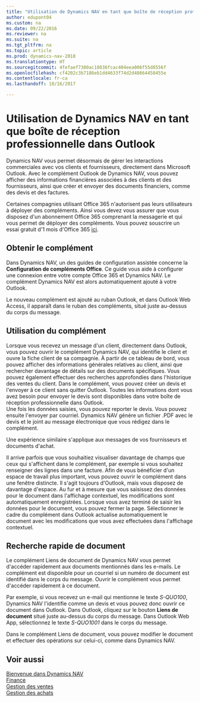 ```yaml
---
title: "Utilisation de Dynamics NAV en tant que boîte de réception professionnelle dans Outlook"
author: edupont04
ms.custom: na
ms.date: 09/22/2016
ms.reviewer: na
ms.suite: na
ms.tgt_pltfrm: na
ms.topic: article
ms.prod: dynamics-nav-2018
ms.translationtype: HT
ms.sourcegitcommit: 4fefaef7380ac10836fcac404eea006f55d8556f
ms.openlocfilehash: cf4202c3b7186eb1dd4633f74d2d48664458455e
ms.contentlocale: fr-ca
ms.lasthandoff: 10/16/2017

---
```


# <a name="using-dynamics-nav-as-your-business-inbox-in-outlook"></a>Utilisation de Dynamics NAV en tant que boîte de réception professionnelle dans Outlook
Dynamics NAV vous permet désormais de gérer les interactions commerciales avec vos clients et fournisseurs, directement dans Microsoft Outlook. Avec le complément Outlook de Dynamics NAV, vous pouvez afficher des informations financières associées à des clients et des fournisseurs, ainsi que créer et envoyer des documents financiers, comme des devis et des factures.  

Certaines compagnies utilisant Office 365 n'autorisent pas leurs utilisateurs à déployer des compléments. Ainsi vous devez vous assurer que vous disposez d'un abonnement Office 365 comprenant la messagerie et qui vous permet de déployer des compléments. Vous pouvez souscrire un essai gratuit d'1 mois d'Office 365 [ici](https://products.office.com/try).  

## <a name="get-the-add-in"></a>Obtenir le complément
Dans Dynamics NAV, un des guides de configuration assistée concerne la **Configuration de compléments Office**. Ce guide vous aide à configurer une connexion entre votre compte Office 365 et Dynamics NAV. Le complément Dynamics NAV est alors automatiquement ajouté à votre Outlook.  

Le nouveau complément est ajouté au ruban Outlook, et dans Outlook Web Access, il apparaît dans le ruban des compléments, situé juste au-dessus du corps du message.  

## <a name="using-the-add-in"></a>Utilisation du complément
Lorsque vous recevez un message d'un client, directement dans Outlook, vous pouvez ouvrir le complément Dynamics NAV, qui identifie le client et ouvre la fiche client de sa compagnie. À partir de ce tableau de bord, vous pouvez afficher des informations générales relatives au client, ainsi que rechercher davantage de détails sur des documents spécifiques. Vous pouvez également effectuer des recherches approfondies dans l'historique des ventes du client.
Dans le complément, vous pouvez créer un devis et l'envoyer à ce client sans quitter Outlook. Toutes les informations dont vous avez besoin pour envoyer le devis sont disponibles dans votre boîte de réception professionnelle dans Outlook.  
Une fois les données saisies, vous pouvez reporter le devis. Vous pouvez ensuite l'envoyer par courriel. Dynamics NAV génère un fichier .PDF avec le devis et le joint au message électronique que vous rédigez dans le complément.  

Une expérience similaire s'applique aux messages de vos fournisseurs et documents d'achat.  

Il arrive parfois que vous souhaitiez visualiser davantage de champs que ceux qui s'affichent dans le complément, par exemple si vous souhaitez renseigner des lignes dans une facture. Afin de vous bénéficier d'un espace de travail plus important, vous pouvez ouvrir le complément dans une fenêtre distincte. Il s'agit toujours d'Outlook, mais vous disposez de davantage d'espace. Au fur et à mesure que vous saisissez des données pour le document dans l'affichage contextuel, les modifications sont automatiquement enregistrées. Lorsque vous avez terminé de saisir les données pour le document, vous pouvez fermer la page. Sélectionner le cadre du complément dans Outlook actualise automatiquement le document avec les modifications que vous avez effectuées dans l'affichage contextuel.  

## <a name="quick-document-lookup"></a>Recherche rapide de document
Le complément Liens de document de Dynamics NAV vous permet d'accéder rapidement aux documents mentionnés dans les e-mails. Le complément est disponible pour un courriel si un numéro de document est identifié dans le corps du message. Ouvrir le complément vous permet d'accéder rapidement à ce document.  

Par exemple, si vous recevez un e-mail qui mentionne le texte *S-QUO100*, Dynamics NAV l'identifie comme un devis et vous pouvez donc ouvrir ce document dans Outlook. Dans Outlook, cliquez sur le bouton **Liens de document** situé juste au-dessus du corps du message. Dans Outlook Web App, sélectionnez le texte *S-QUO1001* dans le corps du message.  

Dans le complément Liens de document, vous pouvez modifier le document et effectuer des opérations sur celui-ci, comme dans Dynamics NAV.

## <a name="see-also"></a>Voir aussi
[Bienvenue dans Dynamics NAV](across-get-started.md)  
[Finance](finance.md)  
[Gestion des ventes](sales-manage-sales.md)  
[Gestion des achats](purchasing-manage-purchasing.md)  

